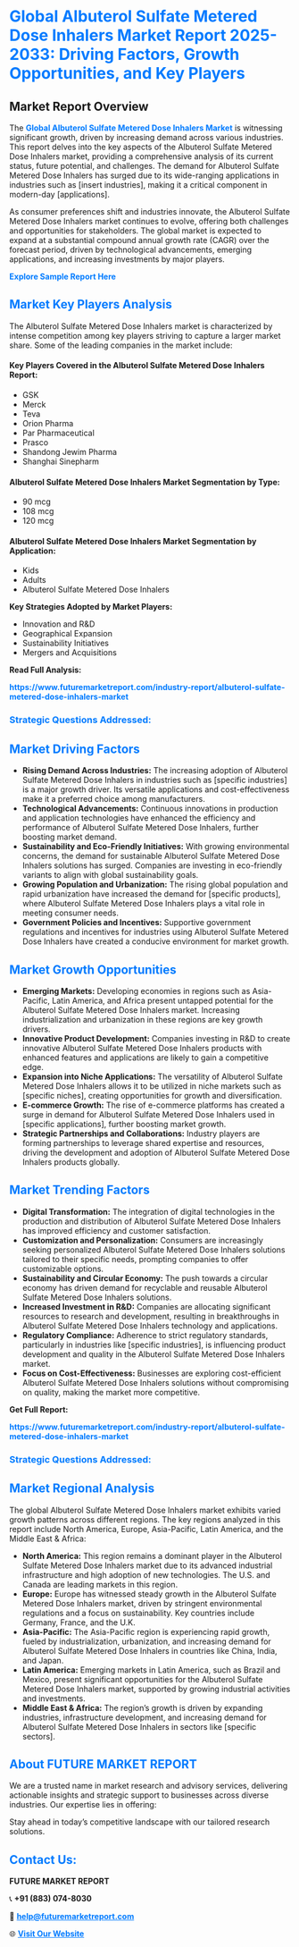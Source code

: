 <h1 style="color: #007BFF;">Global Albuterol Sulfate Metered Dose Inhalers Market Report 2025-2033: Driving Factors, Growth Opportunities, and Key Players</h1>

<section id="overview">
<h2>Market Report Overview</h2>
<p>The <a href="https://www.futuremarketreport.com/industry-report/albuterol-sulfate-metered-dose-inhalers-market" style="color: #007BFF; text-decoration: none;"><strong>Global Albuterol Sulfate Metered Dose Inhalers Market</strong></a> is witnessing significant growth, driven by increasing demand across various industries. This report delves into the key aspects of the Albuterol Sulfate Metered Dose Inhalers market, providing a comprehensive analysis of its current status, future potential, and challenges. The demand for Albuterol Sulfate Metered Dose Inhalers has surged due to its wide-ranging applications in industries such as [insert industries], making it a critical component in modern-day [applications].</p>
<p>As consumer preferences shift and industries innovate, the Albuterol Sulfate Metered Dose Inhalers market continues to evolve, offering both challenges and opportunities for stakeholders. The global market is expected to expand at a substantial compound annual growth rate (CAGR) over the forecast period, driven by technological advancements, emerging applications, and increasing investments by major players.</p>
</section>

<section id="overview">
<p><a href="https://www.futuremarketreport.com/request-sample/reportId=124008" style="color: #007BFF; text-decoration: none;"><strong>Explore Sample Report Here</strong></a></p>
</section>

<section id="key-players">
<h2 style="color: #007BFF;">Market Key Players Analysis</h2>
<p>The Albuterol Sulfate Metered Dose Inhalers market is characterized by intense competition among key players striving to capture a larger market share. Some of the leading companies in the market include:</p>
<h4>Key Players Covered in the Albuterol Sulfate Metered Dose Inhalers Report:</h4>
<ul><li>GSK</li><li>Merck</li><li>Teva</li><li>Orion Pharma</li><li>Par Pharmaceutical</li><li>Prasco</li><li>Shandong Jewim Pharma</li><li>Shanghai Sinepharm</li></ul>
<h4>Albuterol Sulfate Metered Dose Inhalers Market Segmentation by Type:</h4>
<ul><li>90 mcg</li><li>108 mcg</li><li>120 mcg</li></ul>

<h4>Albuterol Sulfate Metered Dose Inhalers Market Segmentation by Application:</h4>
<ul><li>Kids</li><li>Adults</li><li>Albuterol Sulfate Metered Dose Inhalers</li></ul>
<p><strong>Key Strategies Adopted by Market Players:</strong></p>
<ul>
<li>Innovation and R&D</li>
<li>Geographical Expansion</li>
<li>Sustainability Initiatives</li>
<li>Mergers and Acquisitions</li>
</ul>
</section>

<section>
<p><strong>Read Full Analysis: </strong></p><a href="https://www.futuremarketreport.com/industry-report/albuterol-sulfate-metered-dose-inhalers-market" style="color: #007BFF; text-decoration: none;"><strong>https://www.futuremarketreport.com/industry-report/albuterol-sulfate-metered-dose-inhalers-market</strong></a>
<h3 style="color: #007BFF;">Strategic Questions Addressed:</h3>
</section>

<section id="driving-factors">
<h2 style="color: #007BFF;">Market Driving Factors</h2>
<ul>
<li><strong>Rising Demand Across Industries:</strong> The increasing adoption of Albuterol Sulfate Metered Dose Inhalers in industries such as [specific industries] is a major growth driver. Its versatile applications and cost-effectiveness make it a preferred choice among manufacturers.</li>
<li><strong>Technological Advancements:</strong> Continuous innovations in production and application technologies have enhanced the efficiency and performance of Albuterol Sulfate Metered Dose Inhalers, further boosting market demand.</li>
<li><strong>Sustainability and Eco-Friendly Initiatives:</strong> With growing environmental concerns, the demand for sustainable Albuterol Sulfate Metered Dose Inhalers solutions has surged. Companies are investing in eco-friendly variants to align with global sustainability goals.</li>
<li><strong>Growing Population and Urbanization:</strong> The rising global population and rapid urbanization have increased the demand for [specific products], where Albuterol Sulfate Metered Dose Inhalers plays a vital role in meeting consumer needs.</li>
<li><strong>Government Policies and Incentives:</strong> Supportive government regulations and incentives for industries using Albuterol Sulfate Metered Dose Inhalers have created a conducive environment for market growth.</li>
</ul>
</section>

<section id="growth-opportunities">
<h2 style="color: #007BFF;">Market Growth Opportunities</h2>
<ul>
<li><strong>Emerging Markets:</strong> Developing economies in regions such as Asia-Pacific, Latin America, and Africa present untapped potential for the Albuterol Sulfate Metered Dose Inhalers market. Increasing industrialization and urbanization in these regions are key growth drivers.</li>
<li><strong>Innovative Product Development:</strong> Companies investing in R&D to create innovative Albuterol Sulfate Metered Dose Inhalers products with enhanced features and applications are likely to gain a competitive edge.</li>
<li><strong>Expansion into Niche Applications:</strong> The versatility of Albuterol Sulfate Metered Dose Inhalers allows it to be utilized in niche markets such as [specific niches], creating opportunities for growth and diversification.</li>
<li><strong>E-commerce Growth:</strong> The rise of e-commerce platforms has created a surge in demand for Albuterol Sulfate Metered Dose Inhalers used in [specific applications], further boosting market growth.</li>
<li><strong>Strategic Partnerships and Collaborations:</strong> Industry players are forming partnerships to leverage shared expertise and resources, driving the development and adoption of Albuterol Sulfate Metered Dose Inhalers products globally.</li>
</ul>
</section>

<section id="trending-factors">
<h2 style="color: #007BFF;">Market Trending Factors</h2>
<ul>
<li><strong>Digital Transformation:</strong> The integration of digital technologies in the production and distribution of Albuterol Sulfate Metered Dose Inhalers has improved efficiency and customer satisfaction.</li>
<li><strong>Customization and Personalization:</strong> Consumers are increasingly seeking personalized Albuterol Sulfate Metered Dose Inhalers solutions tailored to their specific needs, prompting companies to offer customizable options.</li>
<li><strong>Sustainability and Circular Economy:</strong> The push towards a circular economy has driven demand for recyclable and reusable Albuterol Sulfate Metered Dose Inhalers solutions.</li>
<li><strong>Increased Investment in R&D:</strong> Companies are allocating significant resources to research and development, resulting in breakthroughs in Albuterol Sulfate Metered Dose Inhalers technology and applications.</li>
<li><strong>Regulatory Compliance:</strong> Adherence to strict regulatory standards, particularly in industries like [specific industries], is influencing product development and quality in the Albuterol Sulfate Metered Dose Inhalers market.</li>
<li><strong>Focus on Cost-Effectiveness:</strong> Businesses are exploring cost-efficient Albuterol Sulfate Metered Dose Inhalers solutions without compromising on quality, making the market more competitive.</li>
</ul>
</section>

<section>
<p><strong>Get Full Report: </strong></p><a href="https://www.futuremarketreport.com/industry-report/albuterol-sulfate-metered-dose-inhalers-market" style="color: #007BFF; text-decoration: none;"><strong>https://www.futuremarketreport.com/industry-report/albuterol-sulfate-metered-dose-inhalers-market</strong></a>
<h3 style="color: #007BFF;">Strategic Questions Addressed:</h3>
</section>


<section id="regional-analysis">
<h2 style="color: #007BFF;">Market Regional Analysis</h2>
<p>The global Albuterol Sulfate Metered Dose Inhalers market exhibits varied growth patterns across different regions. The key regions analyzed in this report include North America, Europe, Asia-Pacific, Latin America, and the Middle East & Africa:</p>
<ul>
<li><strong>North America:</strong> This region remains a dominant player in the Albuterol Sulfate Metered Dose Inhalers market due to its advanced industrial infrastructure and high adoption of new technologies. The U.S. and Canada are leading markets in this region.</li>
<li><strong>Europe:</strong> Europe has witnessed steady growth in the Albuterol Sulfate Metered Dose Inhalers market, driven by stringent environmental regulations and a focus on sustainability. Key countries include Germany, France, and the U.K.</li>
<li><strong>Asia-Pacific:</strong> The Asia-Pacific region is experiencing rapid growth, fueled by industrialization, urbanization, and increasing demand for Albuterol Sulfate Metered Dose Inhalers in countries like China, India, and Japan.</li>
<li><strong>Latin America:</strong> Emerging markets in Latin America, such as Brazil and Mexico, present significant opportunities for the Albuterol Sulfate Metered Dose Inhalers market, supported by growing industrial activities and investments.</li>
<li><strong>Middle East & Africa:</strong> The region’s growth is driven by expanding industries, infrastructure development, and increasing demand for Albuterol Sulfate Metered Dose Inhalers in sectors like [specific sectors].</li>
</ul>
</section>

<footer>
<h2 style="color: #007BFF;">About FUTURE MARKET REPORT</h2>
<p>We are a trusted name in market research and advisory services, delivering actionable insights and strategic support to businesses across diverse industries. Our expertise lies in offering:</p>

<p>Stay ahead in today’s competitive landscape with our tailored research solutions.</p>

<h2 style="color: #007BFF;">Contact Us:</h2>
<p><strong>FUTURE MARKET REPORT</strong></p>
<p>📞 <strong>+91 (883) 074-8030</strong></p>
<p>📧 <strong><a href="mailto:help@futuremarketreport.com" style="color: #007BFF;">help@futuremarketreport.com</a></strong></p>
<p>🌐 <strong><a href="https://www.futuremarketreport.com/" style="color: #007BFF;">Visit Our Website</a></strong></p>
</footer>